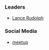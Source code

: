 ### Leaders

* [Lance Rudolph](mailto:lance.rudolph@owasp.org)



### Social Media
* [meetup](www.meetup.com/owasp-madison)
